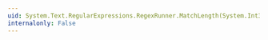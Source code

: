 ```yaml
---
uid: System.Text.RegularExpressions.RegexRunner.MatchLength(System.Int32)
internalonly: False
---
```

